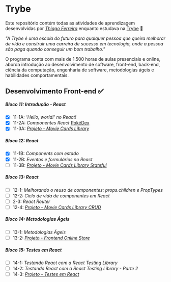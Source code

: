 # Trybe

Este repositório contém todas as atividades de aprendizagem desenvolvidas por _[Thiago Ferreira](https://www.linkedin.com/in/thiagoferreirarose)_ enquanto estudava na [Trybe](https://www.betrybe.com/) :rocket:

_"A Trybe é uma escola do futuro para qualquer pessoa que queira melhorar de vida e construir uma carreira de sucesso em tecnologia, onde a pessoa são paga quando conseguir um bom trabalho."_

O programa conta com mais de 1.500 horas de aulas presenciais e online, aborda introdução ao desenvolvimento de software, front-end, back-end, ciência da computação, engenharia de software, metodologias ágeis e habilidades comportamentais.

## Desenvolvimento Front-end :white_check_mark:

##### Bloco 11: Introdução - React

- [x] 11-1A: _'Hello, world!' no React!_
- [x] 11-2A: _Componentes React_ [PokéDex](https://github.com/tryber/sd-015-a-project-movie-cards-library/tree/thiago-ferreira-rose-movie-cards-librar)
- [x] 11-3A: _[Projeto - Movie Cards Library](https://github.com/tryber/sd-015-a-project-movie-cards-library/tree/thiago-ferreira-rose-movie-cards-librar)_

##### Bloco 12: React

- [x] 11-1B: _Components com estado_
- [x] 11-2B: _Eventos e formulários no React_
- [ ] 11-3B: _[Projeto - Movie Cards Library Stateful]()_

##### Bloco 13: React

- [ ] 12-1: _Melhorando o reuso de componentes: props.children e PropTypes_
- [ ] 12-2: _Ciclo de vida de componentes em React_
- [ ] 2-3: _React Router_
- [ ] 12-4: _[Projeto - Movie Cards Library CRUD]()_

##### Bloco 14: Metodologias Ágeis

- [ ] 13-1: _Metodologias Ágeis_
- [ ] 13-2: _[Projeto - Frontend Online Store]()_

##### Bloco 15: Testes em React

- [ ] 14-1: _Testando React com a React Testing Library_
- [ ] 14-2: _Testando React com a React Testing Library - Parte 2_
- [ ] 14-3: _[Projeto - Testes em React]()_